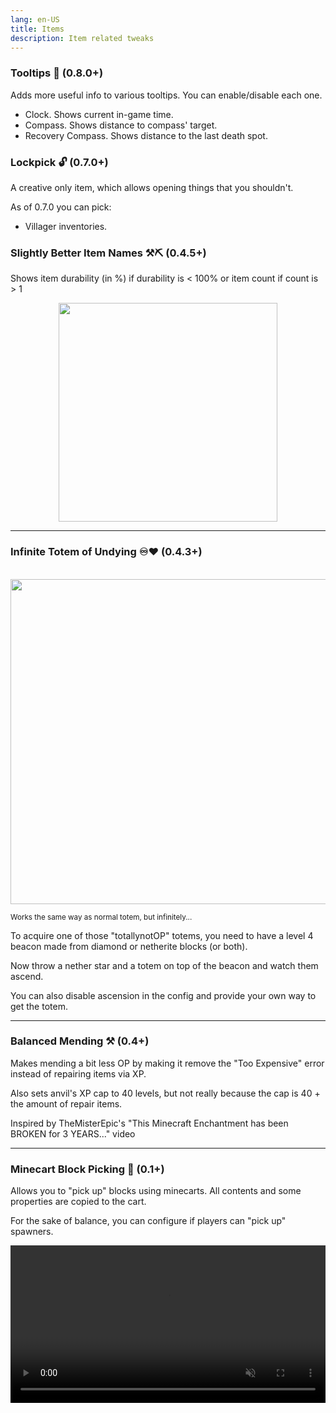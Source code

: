 ```yaml
---
lang: en-US
title: Items
description: Item related tweaks
---
```


### Tooltips 💬 (0.8.0+)

Adds more useful info to various tooltips. You can enable/disable each one.

* Clock. Shows current in-game time.
* Compass. Shows distance to compass' target.
* Recovery Compass. Shows distance to the last death spot.

### Lockpick 🔓 (0.7.0+)

A creative only item, which allows opening things that you shouldn't.

As of 0.7.0 you can pick:

* Villager inventories.

### Slightly Better Item Names ⚒⛏ (0.4.5+)

Shows item durability (in %) if durability is < 100% or item count if count is > 1

<img style="display: block; margin-left: auto; margin-right: auto;" src="/images/item-names.png" width="350">

***
### Infinite Totem of Undying ♾️♥️ (0.4.3+)

<br/>
<img style="display: block; margin-left: auto; margin-right: auto;" src="/images/infinite-totem.webp" width="520">

<sub>Works the same way as normal totem, but infinitely...</sub>

To acquire one of those "totallynotOP" totems, you need to have a level 4 beacon made from diamond or netherite blocks (or both).

Now throw a nether star and a totem on top of the beacon and watch them ascend.

You can also disable ascension in the config and provide your own way to get the totem.

***
### Balanced Mending ⚒️ (0.4+)

Makes mending a bit less OP by making it remove the "Too Expensive" error instead of repairing items via XP.

Also sets anvil's XP cap to 40 levels, but not really because the cap is 40 + the amount of repair items.

Inspired by TheMisterEpic's "This Minecraft Enchantment has been BROKEN for 3 YEARS..." video

***
### Minecart Block Picking 🥒 (0.1+)

Allows you to "pick up" blocks using minecarts. All contents and some properties are copied to the cart.

For the sake of balance, you can configure if players can "pick up" spawners.

<video style="display: block; margin-left: auto; margin-right: auto; max-width: 100%;" width="520" muted autoplay loop>
  <source src="/videos/minecart-block-picking.webm" type="video/mp4">
  Your browser does not support the video tag.
</video>

